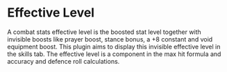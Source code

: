 # Effective Level
A combat stats effective level is the boosted stat level together with invisible boosts like prayer boost, stance bonus, a +8 constant and void equipment boost. This plugin aims to display this invisible effective level in the skills tab. The effective level is a component in the max hit formula and accuracy and defence roll calculations.
